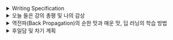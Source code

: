 <details>
<summary>Writing Specification</summary>
<div markdown="1">

>Date : 22.01.18
>
>강좌 분류 : boostcamp AI Tech - AI Mathmatics
>
>>강좌 번호 : 4
>>
>>제목 : 경사하강법 매운 맛
>
>>강좌 번호 : 5
>>
>>제목 : 딥 러닝 학습 방법 이해하기
>
>>강좌 번호 : 6
>>
>>제목 : 확률론 맛보기
>
>강좌 분류 : boostcamp AI Tech - Python
>
>>강좌 번호 : 1-3
>>
>>제목 : 파이썬 코딩 환경
>
>>강좌 번호 : 2-1
>>
>>제목 : Variables
>
>>강좌 번호 : 2-2
>>
>>제목 : Function and Console I/O
>
>>강좌 번호 : 2-3
>>
>>제목 : Conditionals and Loops
>
>>강좌 번호 : 2-4
>>
>>제목 : String and advanced function concept

</div>
</details>

<details>
<summary>오늘 들은 강의 총평 및 나의 감상</summary>
<div markdown="1">

감사하게도 일기 형식의 리포트에 많은 호응을 보내주셔서 이런 포맷을 당분간 써보면서 조금씩 바꿔야겠다.

파이썬 강의에서 가상환경 설치하는 강의(파이썬 코딩 환경)는 정말 가볍게 지나지만 무엇보다 신경써야하는 부분이다.

특히 운영체제(Operating System, OS)에 따라서 아나콘다 가성환경에서 PIP를 이용해서 설치하더라도 어떤 경우에는 되고 어떤 경우에는 실패한다.

이 이야기는 가장 최근에 연구한 것을 개발하다가 생긴 비하인드 스토리이다.

그 프로젝트는 깃허브에 대충 올려 놓았는데, Reference 등을 명확히 확인하고, 사업단에게 의견을 물어서 Public으로 전환해야할 것 같아서 Private으로 두었다.

그 과정에서 DetectoRS라는 객체 탐지 신경망을 사용하기 위해서 MMdetection이라는 라이브러리를 설치해야 했고 카메라 모듈을 설치하기 위해서 Azure Kinect DK SDK(Software Development Kit)를 설치해야 했다.

문제는.. 카메라의 공식 SDK가 Windows에서 C++ 기반으로 작성되어 있었고, MMDetection은 Pytorch, Python기반에 Ubuntu에서 작성되어 있었다.

그래도 어떻게 Windows 10에서 모델을 이식, 동작시키는데 성공해서 실제 시스템 시연까지는 성공했다.

문제는 우리 연구실은 잠깐 하는 줄 알고 시연을 위해서 굉장히 비싼 시스템을 충전소에 두었는데, 다른 교수님께서 그걸 계속 운용하실 계획인 것 같았다.

그래서 다시 시스템을 다운그레이드하여 적절한 가격의 시스템으로 구현하려고 새로 시스템을 구매하고 거기에 코드와 프로그램을 재이식했다.

문제는 그 과정에서 C++ 쪽 코드를 디버깅을 위해서 Visual Studio 2022를 깔았는데, 하던대로 전부 가상환경을 구성했는데 시스템이 동작하지 않아 난처했던 적이 있었다.

수많은 고민 끝에, 원인을 찾았는데, MMDetection 라이브러리를 설치하는 과정에서 **일부 필수 라이브러리가 컴파일러를 따져서, Visual Studio 2015/2019가 아니면 설치가 안 되는 것이 원인** 이었다.

아는 사람은 알겠지만, Ubuntu 환경에서 이런 라이브러리 설치 과정에서 C 계열의 컴파일러를 사용해야하면, 운영체제(또는 가상환경)에 설치된 gcc 같은 컴파일러를 활용하여 설치한다.

보통 저런건 sudo apt upgrade 뭐 이런거 써서 업그레이드해두면 안 되는 것도 잘 되어서(이렇게 말하면 안 되지만) 신경 안 쓰는 부분인데,

Windows에서는 Visual Studio의 c++ 컴파일러를 따라가는 것을 몰랐던 것이다.(근데 이 글을 쓰다가 다시 스스로를 돌아보면 gcc같은 것을 내가 별도로 설치하지 않았는데 컴파일이 될거라고 생각하려는 것도 웃기긴 함.)

> 이걸 찾다가 나중에 알게 된 사실인데, Ubuntu에서 아나콘다 가상환경을 Export하는 것과 Windows에서 아나콘다 가상환경을 Export하는 것은 꽤 다르다.
> 
> 위 두 과정으로 생성된 yml 파일을 열어보면 Windows에서 생성된 파일은 무려 컴파일러 등과 관련된 기본 정보(?) 같은 것이 따로 기술되어 있다.

아무튼, 컴퓨터에 대해 잘 알면 잘 알수록 이런 예기치 못한 상황을 회파하는 것도 가능해진다는 사실을 알 수 있었다.

> 그 이야기 외 강의 내용에서는, 개인적으로 Collab은 뭔가 안 쓰게 된다. *개인 GPU를 사도록 하자.(?)*
> 
> 거기에 난 Jupyter Notebook보단 Pycharm이나 VS code를 쓰고, 심지어 Terminal로 Print하면서 디버깅하는 굉장한 코딩 초보다.

오늘은 왠지 모르게 파이썬 강의에 힘 좀 썼다.(를 빙자한 투-머치 한풀이 타임)

그래서 오늘은 확률론에 조금 더 힘을 주어 공부해볼까 한다.

그 전에, 딥러닝 학습 방법과 역전파를 조금 정리해보자.

</div>
</details>

<details>
<summary>역전파(Back Propagation)의 순한 맛과 매운 맛, 딥 러닝의 학습 방법</summary>
<div markdown="1">


 

 딥 러닝, 나아가 기계 학습 이론은 (물론 당연하게도) 수학이 베이스이다.
 
 **아~~ 그럼 무슨 수학을 잘하면 되는 건가요?** 라고 묻는다면.. *그걸 논하기엔 난 공부가 부족한 것 같다.*
 
 하지만, 그럼에도!!! 기계 학습을 위해서 내가 인상 깊게 들었던(=들어야 했던) 강의가 있다면,

> 1. 확률과 통계(Probability Theory and Statistics)
>
> 2. 선형대수학(Linear Algebra)
>
> 3. 최적화 이론(Optimization Theory)

 이 챕터에서는 주로 3번에 관한 이야기를 할 것 같다.

> 그런데 저렇게 써놓고 보니 좀 그렇다.. 어제와 오늘 이 2일 동안 위 강의들을 거의 맛을 본 것이다.(살인적인 부스트캠프의 강의 속도를 체감해버림..)
 
> 더 따지면 수치 해석(Numerical Analysis) 정도가 있겠는데, 난 대학교, 대학원에서 이 강의가 "우리 과"에서 열리는 것을 본 적이 없어 말할 수 있는 것이 없다...
>
> 근데 수치 해석 이야기를 왜 하냐면 역전파가 없다면 수치 해석적으로 신경망을 학습하는 것도 가능하기 때문이다.(교재에 나온 극한식과 h->0으로 보내어 수치해석적으로 편미분을 계산하는 방법이다.)
>
> 대신 이 경우에 데이터 하나당 학습 과정에서 순전파(Forward Propagation)를 2번 해야하는 단점이 있어서 쓰지 않는다고 배웠다. 이러고 그냥 넘어가서 정확히 이걸로 업데이트하는 것이 기억이 안 난다. 가르치시던 교수님이 실제로 구현했던 건데 진짜 드럽게 느리다..
 
 느려 터진 수치해석을 이용한 가중치 업데이트를 제치고 등장한 역전파(Backward Propagation)의 핵심은 미분의 Chain Rule을 활용하는 것으로, Chain Rule을 이용하여 아무리 깊은 신경망을 구성해도 입출력 값과 전파되어 들어온 값을 저장해두면 적당히 활용하여 정해진 미분 폼에 넣어 미분 값을 반환할 수 있다.
 
 자, 그럼 미분을 지금 왜 구하는 걸까?
 
 그 전에 강의에서 나온 목적식(Objective Function, Cost Function, Loss Function)이 무엇을 의미하는지 생각해보고자 한다.
 
 (이거 근데 위의 3개의 단어를 구분하여 사용하는 사람들도 있는 것 같다. 뭐가 정확히 맞는지는 모르겠는데 난 구분하진 않고 쓴다.)
 
 나는 목적 함수라고 배웠는데, 내 식대로 *쉽(지않)게* 설명하면,
 
 신경망의 출력이 목적 함수를 통해 원하는 출력에 근사할 수 있게끔 만들어주는 함수이고, 다른 것을 강조하자면
 
 **신경망의 현재 출력과 원하는 출력 사이의 거리 또는 차이 등을 수학적인 방법으로 평가하고 이를 바탕으로 가중치를 업데이트 하는데 반영되는 함수** 라고 생각한다.
 
> 사실 이건 많은 비평과 고민이 필요한 생각이기도 하다. 혹시 이 문장도 보셨고, 이에 대한 생각이 많이 다르다면 알려주시면 너무너무너무 감사하겠습니다.
 
 이 목적 함수를 기반으로 가중치 업데이트를 하다보니, 원하는 출력과 지금의 출력 사이의 거리를 좁혀야하는 방향으로 가중치가 학습이 되면 좋겠어서 사용하는 것이 경사하강법(Gradient Descent)이다.
 
 미분은 현재 가중치에서 업데이트했을 때 같은 목적 함수로 다시 계산했을 때 그 값이 감소하는 방향을 찾는 수단으로, 목적 함수가 거리, 차이를 나타내는 함수이다보니 이 함수의 출력 크기를 0에 가깝게 보내는 것이 목표인 것이다.
 
 그리고, 이런 방식이 이론적으로 경사하강법으로 학습하는데 성공하려면 이 가중치를 포함한 목적 함수가 하나의 조건을 만족해야한다.
 
 바로 목적 함수가 볼록 함수(Convex Function)이어야 한다는 점이다.
 
 > 참고로 2차원 공간에서 y축을 따라 양의 방향으로 바라보았을 때 볼록하다는 이야기이다.
 >
 > 반대의 경우인 y축을 따라 양의 방향으로 바라보았을 때 오목한 함수는 오목 함수(Concave Function)이라고 한다.
 >
 > 오목 함수를 목적 함수로도 쓸 수 있다고 하는데, 함수에 마이너스를 곱해서 볼록 함수로 바꿀 수 있기 때문인 듯? 근데 그렇게 쓰는 걸 본적이 없다. 아니면 까먹었나... 뭔가 GAN이 min-max game을 하고 있으니 그런 느낌이긴 하다. 이건 한 번 따져봐야할듯?
 
 최적화 이론은 이 볼록 함수에 대해서 배우고 볼록 함수의 최소점을 찾는 과정을 배웠던...것으로 기억하는데 다시 봐야한다. 흑흑...
 
 아무튼 강의에도 언급된 볼록 함수의 정의는 아래와 같다.
 
 볼록 함수 : 정의역 X가 실수 벡터 공간의 볼록 부분 집합(Convex subset, 걍 직역한건데 뭐라고 하는지 모르겠음..)이고, 함수 f는 이 정의역 X를 실수 공간을 치역으로 갖는 함수일 때,
 
 **필요충분조건**으로서 아래의 조건이 성립하는 함수 f를 볼록함수라고 한다.
 
 $f(tx_1+(1-t)x_2) <= tf(x_1)+(1-t)f(x_2) , for all 0<=t<=1 and x_1, x_2 \in X$ 
 
 [출처 - Convex Fucntion, Wikipedia](https://en.wikipedia.org/wiki/Convex_function)
 
 저 함수 식이 무엇을 의미하는가? 이걸 가장 쉽게 이해하는 것은 출처에도 나와있듯이 기하학적으로 생각해보는 것이다.
 
 Convex Subset은, 집합 내 임의로 2개의 원소를 선정해서 그 2개의 원소를 연결하는 직선을 정의하면, 그 직선 내 모든 점들 또한 집합 내 원소일 때 Convex Subset이라고 한다.
 
> 아주 쉽고 어처구니 없이 표현하면 어디 맞아서 찌그러진 것이나 뚫린 것 같지만 않으면 된다.
>
> 참고로 Convex Subset이 아닌 Subset을 Convex Subset이 되도록 최소한으로 크기를 키운 subset을 Convex Hull이라고 함.
>
>수학적으로 표현 시 Convex Subset이 아닌 Subset을 포함하는 가장 작은 크기의 Convex Set이 Convex Hull.
>
>[출처 - Convex Hull](https://en.wikipedia.org/wiki/Convex_hull)
 
 그 Convex Subset 내 원소 2개를 임의로 뽑아 직선으로 연결했을 때 **직선에 포함되는 모든 원소를 뽑아 함수 f에 입력으로 주어 얻은 출력** 을 표현한 것이 위의 식의 **좌변**이다. 
 
 위의 식의 **우변**은 아까 뽑은 원소 2개를 가지고 함수에 입력으로 주어 얻은 **함수값을 실수 공간 상에서의 벡터로 표현한 다음, 두 벡터의 종단점을 이었을 때 얻는 직선**을 표현한 것이다. 
 
> 헷갈리면 출처로 들어가 그림을 보고 이해가 되었으면 좋겠습니다....
 
 최대한 한 문장으로 정리하자면, Convex Subset인 정의역 내 두 점 $x_1, x_2$을 뽑아서 그 함수값 $f(x_1), f(x_2)$를 실수 공간상에서 이은 직선과, 그 정의역 사이에 있는 함수값을 이은 선을 비교해서, 모든 구간에서 직선이 함수값의 선보다 크면 함수 f는 Convex Function이다.
 
 이 함수는 Local minima가 없이 Global minima 하나만 있기 때문에, 경사하강법을 적절한 하이퍼파라미터를 사용하여 반복하면 언젠간 Global minima에 도달할 수 있다는 것이다.
 
> **문제는 가중치를 포함한 목적 함수가 Convex Function이 아닌 경우가 더욱 많다는 점이다.**
> 
> Local minima가 존재하는 등의 이유가 존재하기 때문에 Convex Function이 아님.
 
 앞으로의 기계학습은 이 Local minima를 어떻게 해야 벗어나서 Global minima에 도달할 수 있도록 목적함수를 학습시키는지를 배우는게 기존까지의 강의 흐름으로 기억한다.
 
 확률적 경사 하강법(Stochastic Gradient Descent), mini-batch 역시 메모리 부족 문제를 해결하기 위한 방안이자 이런 식으로 local-minima에 수렴하여(난 이걸 수렁에 빠진다고 표현하는데.) 학습이 실패하는 것을 방지하는 트릭? 기술로써 활용되는 것이다.
 
 이것 말고도,
 
> Optimizer(Adam, RMSprop, and so on.)
>
> Learning Scheduler(Early Stopping, and so on.)
>
> Regularization(Dropout, L1(2)-Regulrization, Batch-Normalization, and so on.)

 등등을 활용하여 학습이 최대한 Global Minima로 도달할 수 있도록 하는 기술, 스킬들을 배울텐데,
 
 이번 기회에 나 역시 이를 제대로 배우고 직접 활용할 수 있는 지혜와 능력을 갖기를 바란다.
 

</div>
</details>

<details>
<summary>후일담 및 차기 계획</summary>
<div markdown="1">


> **확률론 찍어서 먹지 말고 부어서... 통계론이랑 같이 내일 먹어보자**
 
> 너무 앞에서 풀 에너지로 갔나... 거기에 생각해보니 연구실에 내가 공부한 서적들이 가득해서 참고하면 좋겠는데,
>
> 연구실이 있는 미래관이 지금 코로나 집단 감염 사태가 터져서 폐쇄당했다.
>
> *인생이 억까 당하는 중.. ㅠㅠ*
> 
> 안타깝지만 더 나은 정리를 위해 이번 확률론 정리는 내일 통계론과 같이 정리해보도록 하겠다.


**내일 스케줄**
1. 기본 과제 2번 풀기
2. AI Math 통계론까지 공부, 퀴즈 풀기
3. 심화과제 1번 Gradient Decent, 3번 Maximum Likelihood Estimation 구현하기.
4. 4-2강까지 Python 강의를 들어보자.

</div>
</details>



